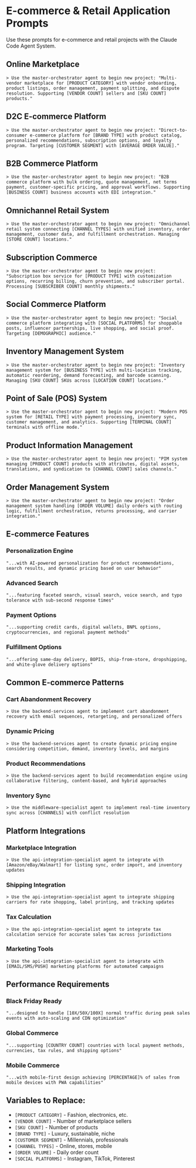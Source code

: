 # E-commerce & Retail Application Prompts

Use these prompts for e-commerce and retail projects with the Claude Code Agent System.

## Online Marketplace

```
> Use the master-orchestrator agent to begin new project: "Multi-vendor marketplace for [PRODUCT CATEGORY] with vendor onboarding, product listings, order management, payment splitting, and dispute resolution. Supporting [VENDOR COUNT] sellers and [SKU COUNT] products."
```

## D2C E-commerce Platform

```
> Use the master-orchestrator agent to begin new project: "Direct-to-consumer e-commerce platform for [BRAND TYPE] with product catalog, personalized recommendations, subscription options, and loyalty program. Targeting [CUSTOMER SEGMENT] with [AVERAGE ORDER VALUE]."
```

## B2B Commerce Platform

```
> Use the master-orchestrator agent to begin new project: "B2B commerce platform with bulk ordering, quote management, net terms payment, customer-specific pricing, and approval workflows. Supporting [BUSINESS COUNT] business accounts with EDI integration."
```

## Omnichannel Retail System

```
> Use the master-orchestrator agent to begin new project: "Omnichannel retail system connecting [CHANNEL TYPES] with unified inventory, order management, customer data, and fulfillment orchestration. Managing [STORE COUNT] locations."
```

## Subscription Commerce

```
> Use the master-orchestrator agent to begin new project: "Subscription box service for [PRODUCT TYPE] with customization options, recurring billing, churn prevention, and subscriber portal. Processing [SUBSCRIBER COUNT] monthly shipments."
```

## Social Commerce Platform

```
> Use the master-orchestrator agent to begin new project: "Social commerce platform integrating with [SOCIAL PLATFORMS] for shoppable posts, influencer partnerships, live shopping, and social proof. Targeting [DEMOGRAPHIC] audience."
```

## Inventory Management System

```
> Use the master-orchestrator agent to begin new project: "Inventory management system for [BUSINESS TYPE] with multi-location tracking, automatic reordering, demand forecasting, and barcode scanning. Managing [SKU COUNT] SKUs across [LOCATION COUNT] locations."
```

## Point of Sale (POS) System

```
> Use the master-orchestrator agent to begin new project: "Modern POS system for [RETAIL TYPE] with payment processing, inventory sync, customer management, and analytics. Supporting [TERMINAL COUNT] terminals with offline mode."
```

## Product Information Management

```
> Use the master-orchestrator agent to begin new project: "PIM system managing [PRODUCT COUNT] products with attributes, digital assets, translations, and syndication to [CHANNEL COUNT] sales channels."
```

## Order Management System

```
> Use the master-orchestrator agent to begin new project: "Order management system handling [ORDER VOLUME] daily orders with routing logic, fulfillment orchestration, returns processing, and carrier integration."
```

## E-commerce Features

### Personalization Engine
```
"...with AI-powered personalization for product recommendations, search results, and dynamic pricing based on user behavior"
```

### Advanced Search
```
"...featuring faceted search, visual search, voice search, and typo tolerance with sub-second response times"
```

### Payment Options
```
"...supporting credit cards, digital wallets, BNPL options, cryptocurrencies, and regional payment methods"
```

### Fulfillment Options
```
"...offering same-day delivery, BOPIS, ship-from-store, dropshipping, and white-glove delivery options"
```

## Common E-commerce Patterns

### Cart Abandonment Recovery
```
> Use the backend-services agent to implement cart abandonment recovery with email sequences, retargeting, and personalized offers
```

### Dynamic Pricing
```
> Use the backend-services agent to create dynamic pricing engine considering competition, demand, inventory levels, and margins
```

### Product Recommendations
```
> Use the backend-services agent to build recommendation engine using collaborative filtering, content-based, and hybrid approaches
```

### Inventory Sync
```
> Use the middleware-specialist agent to implement real-time inventory sync across [CHANNELS] with conflict resolution
```

## Platform Integrations

### Marketplace Integration
```
> Use the api-integration-specialist agent to integrate with [Amazon/eBay/Walmart] for listing sync, order import, and inventory updates
```

### Shipping Integration
```
> Use the api-integration-specialist agent to integrate shipping carriers for rate shopping, label printing, and tracking updates
```

### Tax Calculation
```
> Use the api-integration-specialist agent to integrate tax calculation service for accurate sales tax across jurisdictions
```

### Marketing Tools
```
> Use the api-integration-specialist agent to integrate with [EMAIL/SMS/PUSH] marketing platforms for automated campaigns
```

## Performance Requirements

### Black Friday Ready
```
"...designed to handle [10X/50X/100X] normal traffic during peak sales events with auto-scaling and CDN optimization"
```

### Global Commerce
```
"...supporting [COUNTRY COUNT] countries with local payment methods, currencies, tax rules, and shipping options"
```

### Mobile Commerce
```
"...with mobile-first design achieving [PERCENTAGE]% of sales from mobile devices with PWA capabilities"
```

## Variables to Replace:
- `[PRODUCT CATEGORY]` - Fashion, electronics, etc.
- `[VENDOR COUNT]` - Number of marketplace sellers
- `[SKU COUNT]` - Number of products
- `[BRAND TYPE]` - Luxury, sustainable, niche
- `[CUSTOMER SEGMENT]` - Millennials, professionals
- `[CHANNEL TYPES]` - Online, stores, mobile
- `[ORDER VOLUME]` - Daily order count
- `[SOCIAL PLATFORMS]` - Instagram, TikTok, Pinterest
